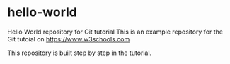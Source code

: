 hello-world
===========

Hello World repository for Git tutorial This is an example repository
for the Git tutoial on https://www.w3schools.com

This repository is built step by step in the tutorial.
